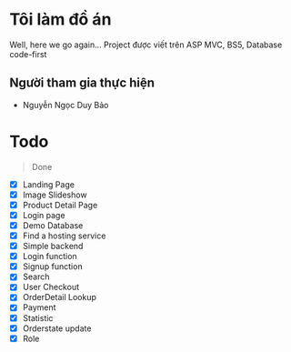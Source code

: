 # Tôi làm đồ án
Well, here we go again...
Project được viết trên ASP MVC, BS5, Database code-first

## Người tham gia thực hiện
  - Nguyễn Ngọc Duy Bảo

# Todo
> Done
- [x] Landing Page
- [x] Image Slideshow
- [x] Product Detail Page
- [x] Login page
- [x] Demo Database
- [x] Find a hosting service
- [x] Simple backend
- [x] Login function
- [x] Signup function
- [x] Search
- [x] User Checkout
- [x] OrderDetail Lookup
- [x] Payment
- [x] Statistic
- [x] Orderstate update
- [x] Role